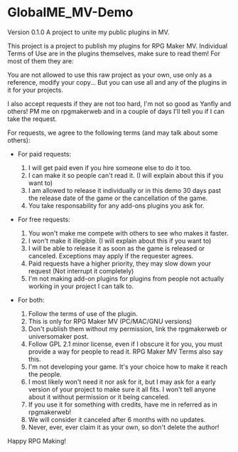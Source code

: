 # GlobalME_MV-Demo
Version 0.1.0
A project to unite my public plugins in MV.


This project is a project to publish my plugins for RPG Maker MV. Individual Terms of Use are in the plugins themselves, make sure to read them! For most of them they are:


You are not allowed to use this raw project as your own, use only as a reference, modify your copy... But you can use all and any of the plugins in it for your projects.


I also accept requests if they are not too hard, I'm not so good as Yanfly and others! PM me on rpgmakerweb and in a couple of days I'll tell you if I can take the request.


For requests, we agree to the following terms (and may talk about some others):


- For paid requests:

	1. I will get paid even if you hire someone else to do it too.
	2. I can make it so people can't read it. (I will explain about this if you want to)	
	3. I am allowed to release it individually or in this demo 30 days past the release date of the game or the cancellation of the game.
	4. You take responsability for any add-ons plugins you ask for.


- For free requests:

	1. You won't make me compete with others to see who makes it faster.
	2. I won't make it illegible. (I will explain about this if you want to)
	3. I will be able to release it as soon as the game is released or canceled. Exceptions may apply if the requester agrees.
	4. Paid requests have a higher priority, they may slow down your request (Not interrupt it completely)
	5. I'm not making add-on plugins for plugins from people not actually working in your project I can talk to.


- For both:

	1. Follow the terms of use of the plugin.
	2. This is only for RPG Maker MV (PC/MAC/GNU versions)
	3. Don't publish them without my permission, link the rpgmakerweb or universomaker post.
	4. Follow GPL 2.1 minor license, even if I obscure it for you, you must provide a way for people to read it. RPG Maker MV Terms also say this.
	5. I'm not developing your game. It's your choice how to make it reach the people.
	6. I most likely won't need it nor ask for it, but I may ask for a early version of your project to make sure it all fits. I won't tell anyone about it without permission or it being canceled.
	7. If you use it for something with credits, have me in referred as in rpgmakerweb!
	8. We will consider it canceled after 6 months with no updates.
	9. Never, ever, ever claim it as your own, so don't delete the author!


Happy RPG Making!
